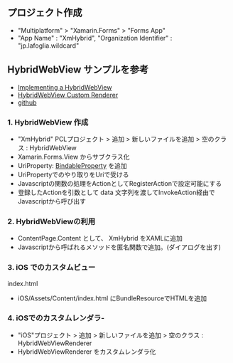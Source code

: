 ## プロジェクト作成

- "Multiplatform" > "Xamarin.Forms" > "Forms App"
- "App Name" : "XmHybrid", "Organization Identifier" : "jp.lafoglia.wildcard"

## HybridWebView サンプルを参考

- [Implementing a HybridWebView](https://developer.xamarin.com/guides/xamarin-forms/custom-renderer/hybridwebview/)
- [HybridWebView Custom Renderer](https://developer.xamarin.com/samples/xamarin-forms/customrenderers/hybridwebview/)
- [github](https://github.com/xamarin/xamarin-forms-samples/tree/master/CustomRenderers/HybridWebView)

### 1. HybridWebView 作成

- "XmHybrid" PCLプロジェクト > 追加 > 新しいファイルを追加 > 空のクラス : HybridWebView
- Xamarin.Forms.View からサブクラス化
- UriProperty: [BindableProperty](https://developer.xamarin.com/api/type/Xamarin.Forms.BindableProperty/) を追加
- UriPropertyでのやり取りをUriで受ける
- Javascriptの関数の処理をActionとしてRegisterActionで設定可能にする
- 登録したActionを引数として data 文字列を渡してInvokeAction経由でJavascriptから呼び出す

### 2. HybridWebViewの利用

- ContentPage.Content として、 XmHybrid をXAMLに追加
- Javascriptから呼ばれるメソッドを匿名関数で追加。(ダイアログを出す)


### 3. iOS でのカスタムビュー

index.html

- iOS/Assets/Content/index.html にBundleResourceでHTMLを追加


### 4. iOSでのカスタムレンダラ-

- "iOS"プロジェクト > 追加 > 新しいファイルを追加 > 空のクラス : HybridWebViewRenderer
- HybridWebViewRenderer をカスタムレンダラ化
